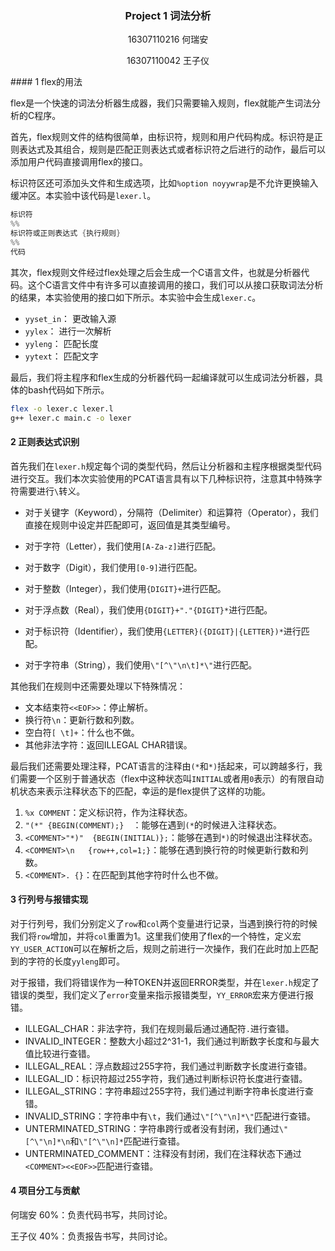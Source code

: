 <h3 align='center'> Project 1 词法分析  </h3>
<p align='center'> 16307110216 何瑞安  </p>
<p align='center'> 16307110042 王子仪  </p>
#### 1 flex的用法

flex是一个快速的词法分析器生成器，我们只需要输入规则，flex就能产生词法分析的C程序。



首先，flex规则文件的结构很简单，由标识符，规则和用户代码构成。标识符是正则表达式及其组合，规则是匹配正则表达式或者标识符之后进行的动作，最后可以添加用户代码直接调用flex的接口。

标识符区还可添加头文件和生成选项，比如`%option noyywrap`是不允许更换输入缓冲区。本实验中该代码是`lexer.l`。

```c
标识符
%%
标识符或正则表达式 {执行规则}
%%
代码
```



其次，flex规则文件经过flex处理之后会生成一个C语言文件，也就是分析器代码。这个C语言文件中有许多可以直接调用的接口，我们可以从接口获取词法分析的结果，本实验使用的接口如下所示。本实验中会生成`lexer.c`。

* `yyset_in`： 更改输入源
* `yylex`： 进行一次解析
* `yyleng`： 匹配长度
* `yytext`： 匹配文字



最后，我们将主程序和flex生成的分析器代码一起编译就可以生成词法分析器，具体的bash代码如下所示。

```bash
flex -o lexer.c lexer.l
g++ lexer.c main.c -o lexer
```

#### 2 正则表达式识别

首先我们在`lexer.h`规定每个词的类型代码，然后让分析器和主程序根据类型代码进行交互。我们本次实验使用的PCAT语言具有以下几种标识符，注意其中特殊字符需要进行`\`转义。

* 对于关键字（Keyword），分隔符（Delimiter）和运算符（Operator），我们直接在规则中设定并匹配即可，返回值是其类型编号。
* 对于字符（Letter），我们使用`[A-Za-z]`进行匹配。
* 对于数字（Digit），我们使用`[0-9]`进行匹配。
* 对于整数（Integer），我们使用`{DIGIT}+`进行匹配。
* 对于浮点数（Real），我们使用`{DIGIT}+"."{DIGIT}*`进行匹配。

* 对于标识符（Identifier），我们使用`{LETTER}({DIGIT}|{LETTER})*`进行匹配。

* 对于字符串（String），我们使用`\"[^\"\n\t]*\"`进行匹配。



其他我们在规则中还需要处理以下特殊情况：

* 文本结束符`<<EOF>>`：停止解析。
* 换行符`\n`：更新行数和列数。
* 空白符`[ \t]+`：什么也不做。
* 其他非法字符：返回ILLEGAL CHAR错误。



最后我们还需要处理注释，PCAT语言的注释由`(*`和`*)`括起来，可以跨越多行，我们需要一个区别于普通状态（flex中这种状态叫`INITIAL`或者用`0`表示）的有限自动机状态来表示注释状态下的匹配，幸运的是flex提供了这样的功能。

1. `%x COMMENT`：定义标识符，作为注释状态。
2. `"(*" {BEGIN(COMMENT);}  `：能够在遇到`(*`的时候进入注释状态。
3. `<COMMENT>"*)"  {BEGIN(INITIAL)};`：能够在遇到`*)`的时候退出注释状态。
4. `<COMMENT>\n   {row++,col=1;}`：能够在遇到换行符的时候更新行数和列数。
5. `<COMMENT>. {}`：在匹配到其他字符时什么也不做。



#### 3 行列号与报错实现

对于行列号，我们分别定义了`row`和`col`两个变量进行记录，当遇到换行符的时候我们将`row`增加，并将`col`重置为1。这里我们使用了flex的一个特性，定义宏`YY_USER_ACTION`可以在解析之后，规则之前进行一次操作，我们在此时加上匹配到的字符的长度`yyleng`即可。



对于报错，我们将错误作为一种TOKEN并返回ERROR类型，并在`lexer.h`规定了错误的类型，我们定义了`error`变量来指示报错类型，`YY_ERROR`宏来方便进行报错。

* ILLEGAL_CHAR：非法字符，我们在规则最后通过通配符`.`进行查错。
* INVALID_INTEGER：整数大小超过2^31-1，我们通过判断数字长度和与最大值比较进行查错。
* ILLEGAL_REAL：浮点数超过255字符，我们通过判断数字长度进行查错。
* ILLEGAL_ID：标识符超过255字符，我们通过判断标识符长度进行查错。
* ILLEGAL_STRING：字符串超过255字符，我们通过判断字符串长度进行查错。
* INVALID_STRING：字符串中有`\t`，我们通过`\"[^\"\n]*\"`匹配进行查错。
* UNTERMINATED_STRING：字符串跨行或者没有封闭，我们通过`\"[^\"\n]*\n`和`\"[^\"\n]*`匹配进行查错。
*  UNTERMINATED_COMMENT：注释没有封闭，我们在注释状态下通过`<COMMENT><<EOF>>`匹配进行查错。

#### 4 项目分工与贡献

何瑞安 60%：负责代码书写，共同讨论。

王子仪 40%：负责报告书写，共同讨论。